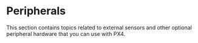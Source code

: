 # Peripherals

This section contains topics related to external sensors and other optional peripheral hardware that you can use with PX4.

